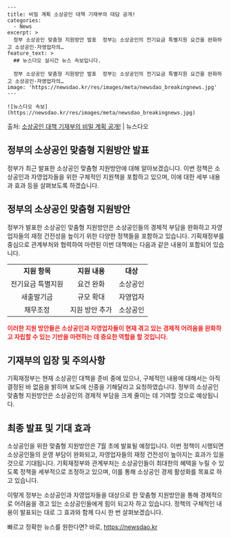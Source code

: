     ---
    title: 비밀 계획 소상공인 대책 기재부의 대담 공개!
    categories:
      - News
    excerpt: >
      정부 소상공인 맞춤형 지원방안 발표  정부는 소상공인의 전기요금 특별지원 요건을 완화하고 소상공인·자영업자의…
    feature_text: >
      ## 뉴스다오 실시간 뉴스 속보입니다.
    
      정부 소상공인 맞춤형 지원방안 발표  정부는 소상공인의 전기요금 특별지원 요건을 완화하고 소상공인·자영업자의…
    image: 'https://newsdao.kr/res/images/meta/newsdao_breakingnews.jpg'
    ---
    
    ![뉴스다오 속보](https://newsdao.kr/res/images/meta/newsdao_breakingnews.jpg)

<p>출처: <a href="https://newsdao.kr/4473" rel="dofollow">소상공인 대책 기재부의 비밀 계획 공개!</a> | 뉴스다오</p>

<h2>정부의 소상공인 맞춤형 지원방안 발표</h2>
<p data-ke-size="size16">정부가 최근 발표한 소상공인 맞춤형 지원방안에 대해 알아보겠습니다. 이번 정책은 소상공인과 자영업자들을 위한 구체적인 지원책을 포함하고 있으며, 이에 대한 세부 내용과 효과 등을 살펴보도록 하겠습니다.</p>

<h2>정부의 소상공인 맞춤형 지원방안</h2>
<p data-ke-size="size16">정부가 발표한 소상공인 맞춤형 지원방안은 소상공인들의 경제적 부담을 완화하고 자영업자들의 재정 건전성을 높이기 위한 다양한 정책들을 포함하고 있습니다. 기획재정부를 중심으로 관계부처와 협력하여 마련된 이번 대책에는 다음과 같은 내용이 포함되어 있습니다.</p>

<table>
    <tr>
        <td style="text-align: center; height: 17px;"><b>지원 항목</b></td>
        <td style="text-align: center; height: 17px;"><b>지원 내용</b></td>
        <td style="text-align: center; height: 17px;"><b>대상</b></td>
    </tr>
    <tr>
        <td style="text-align: center; height: 17px;">전기요금 특별지원</td>
        <td style="text-align: center; height: 17px;">요건 완화</td>
        <td style="text-align: center; height: 17px;">소상공인</td>
    </tr>
    <tr>
        <td style="text-align: center; height: 17px;">새출발기금</td>
        <td style="text-align: center; height: 17px;">규모 확대</td>
        <td style="text-align: center; height: 17px;">자영업자</td>
    </tr>
    <tr>
        <td style="text-align: center; height: 17px;">채무조정</td>
        <td style="text-align: center; height: 17px;">지원 방안 추가</td>
        <td style="text-align: center; height: 17px;">소상공인</td>
    </tr>
</table>

<b><span style="color: #ee2323;">이러한 지원 방안들은 소상공인과 자영업자들이 현재 겪고 있는 경제적 어려움을 완화하고 자립할 수 있는 기반을 마련하는 데 중요한 역할을 할 것입니다.</span></b>

<h2>기재부의 입장 및 주의사항</h2>
<p data-ke-size="size16">기획재정부는 현재 소상공인 대책을 준비 중에 있으나, 구체적인 내용에 대해서는 아직 결정된 바 없음을 밝히며 보도에 신중을 기해달라고 요청하였습니다. 정부의 소상공인 맞춤형 지원방안은 소상공인의 경제적 부담을 크게 줄이는 데 기여할 것으로 예상됩니다.</p>

<h2>최종 발표 및 기대 효과</h2>
<p data-ke-size="size16">소상공인을 위한 맞춤형 지원방안은 7월 초에 발표될 예정입니다. 이번 정책이 시행되면 소상공인들의 운영 부담이 완화되고, 자영업자들의 재정 건전성이 높아지는 효과가 있을 것으로 기대됩니다. 기획재정부와 관계부처는 소상공인들이 최대한의 혜택을 누릴 수 있도록 정책을 세부적으로 조정하고 있으며, 이를 통해 소상공인 경제 활성화를 목표로 하고 있습니다.</p>

<p data-ke-size="size16">이렇게 정부는 소상공인과 자영업자들을 대상으로 한 맞춤형 지원방안을 통해 경제적으로 어려움을 겪고 있는 소상공인들에게 힘이 되고자 하고 있습니다. 정책의 구체적인 내용이 발표되는 대로 그 효과와 함께 다시 한 번 살펴보겠습니다.</p>

<p data-ke-size="size16"></p>
 

빠르고 정확한 뉴스를 원한다면? 바로, <a href="https://newsdao.kr" rel="dofollow">https://newsdao.kr</a>


    
